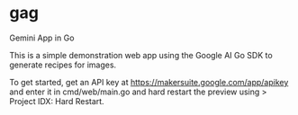 # gag
Gemini App in Go

This is a simple demonstration web app using the Google AI Go SDK to generate recipes for images.

To get started, get an API key at https://makersuite.google.com/app/apikey and enter it in cmd/web/main.go and hard restart the preview using > Project IDX: Hard Restart.
